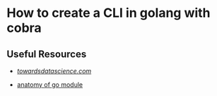 
 # How to create a CLI in golang with cobra
 ## Useful Resources
* [*towardsdatascience.com*](https://towardsdatascience.com/how-to-create-a-cli-in-golang-with-cobra-d729641c7177)

* [anatomy of go module](https://medium.com/rungo/anatomy-of-modules-in-go-c8274d215c16)
